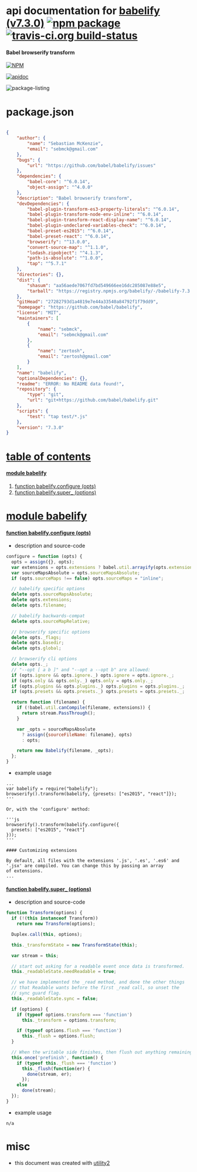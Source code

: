 # api documentation for  [babelify (v7.3.0)](https://github.com/babel/babelify)  [![npm package](https://img.shields.io/npm/v/npmdoc-babelify.svg?style=flat-square)](https://www.npmjs.org/package/npmdoc-babelify) [![travis-ci.org build-status](https://api.travis-ci.org/npmdoc/node-npmdoc-babelify.svg)](https://travis-ci.org/npmdoc/node-npmdoc-babelify)
#### Babel browserify transform

[![NPM](https://nodei.co/npm/babelify.png?downloads=true)](https://www.npmjs.com/package/babelify)

[![apidoc](https://npmdoc.github.io/node-npmdoc-babelify/build/screen-capture.buildNpmdoc.browser._2Fhome_2Ftravis_2Fbuild_2Fnpmdoc_2Fnode-npmdoc-babelify_2Ftmp_2Fbuild_2Fapidoc.html.png)](https://npmdoc.github.io/node-npmdoc-babelify/build..beta..travis-ci.org/apidoc.html)

![package-listing](https://npmdoc.github.io/node-npmdoc-babelify/build/screen-capture.npmPackageListing.svg)



# package.json

```json

{
    "author": {
        "name": "Sebastian McKenzie",
        "email": "sebmck@gmail.com"
    },
    "bugs": {
        "url": "https://github.com/babel/babelify/issues"
    },
    "dependencies": {
        "babel-core": "^6.0.14",
        "object-assign": "^4.0.0"
    },
    "description": "Babel browserify transform",
    "devDependencies": {
        "babel-plugin-transform-es3-property-literals": "^6.0.14",
        "babel-plugin-transform-node-env-inline": "^6.0.14",
        "babel-plugin-transform-react-display-name": "^6.0.14",
        "babel-plugin-undeclared-variables-check": "^6.0.14",
        "babel-preset-es2015": "^6.0.14",
        "babel-preset-react": "^6.0.14",
        "browserify": "^13.0.0",
        "convert-source-map": "^1.1.0",
        "lodash.zipobject": "^4.1.3",
        "path-is-absolute": "^1.0.0",
        "tap": "^5.7.1"
    },
    "directories": {},
    "dist": {
        "shasum": "aa56aede7067fd7bd549666ee16dc285087e88e5",
        "tarball": "https://registry.npmjs.org/babelify/-/babelify-7.3.0.tgz"
    },
    "gitHead": "27282793d1a4819e7e44a33540a84792f1f79dd9",
    "homepage": "https://github.com/babel/babelify",
    "license": "MIT",
    "maintainers": [
        {
            "name": "sebmck",
            "email": "sebmck@gmail.com"
        },
        {
            "name": "zertosh",
            "email": "zertosh@gmail.com"
        }
    ],
    "name": "babelify",
    "optionalDependencies": {},
    "readme": "ERROR: No README data found!",
    "repository": {
        "type": "git",
        "url": "git+https://github.com/babel/babelify.git"
    },
    "scripts": {
        "test": "tap test/*.js"
    },
    "version": "7.3.0"
}
```



# <a name="apidoc.tableOfContents"></a>[table of contents](#apidoc.tableOfContents)

#### [module babelify](#apidoc.module.babelify)
1.  [function <span class="apidocSignatureSpan">babelify.</span>configure (opts)](#apidoc.element.babelify.configure)
1.  [function <span class="apidocSignatureSpan">babelify.</span>super_ (options)](#apidoc.element.babelify.super_)



# <a name="apidoc.module.babelify"></a>[module babelify](#apidoc.module.babelify)

#### <a name="apidoc.element.babelify.configure"></a>[function <span class="apidocSignatureSpan">babelify.</span>configure (opts)](#apidoc.element.babelify.configure)
- description and source-code
```javascript
configure = function (opts) {
  opts = assign({}, opts);
  var extensions = opts.extensions ? babel.util.arrayify(opts.extensions) : null;
  var sourceMapsAbsolute = opts.sourceMapsAbsolute;
  if (opts.sourceMaps !== false) opts.sourceMaps = "inline";

  // babelify specific options
  delete opts.sourceMapsAbsolute;
  delete opts.extensions;
  delete opts.filename;

  // babelify backwards-compat
  delete opts.sourceMapRelative;

  // browserify specific options
  delete opts._flags;
  delete opts.basedir;
  delete opts.global;

  // browserify cli options
  delete opts._;
  // "--opt [ a b ]" and "--opt a --opt b" are allowed:
  if (opts.ignore && opts.ignore._) opts.ignore = opts.ignore._;
  if (opts.only && opts.only._) opts.only = opts.only._;
  if (opts.plugins && opts.plugins._) opts.plugins = opts.plugins._;
  if (opts.presets && opts.presets._) opts.presets = opts.presets._;

  return function (filename) {
    if (!babel.util.canCompile(filename, extensions)) {
      return stream.PassThrough();
    }

    var _opts = sourceMapsAbsolute
      ? assign({sourceFileName: filename}, opts)
      : opts;

    return new Babelify(filename, _opts);
  };
}
```
- example usage
```shell
...
var babelify = require("babelify");
browserify().transform(babelify, {presets: ["es2015", "react"]});
'''

Or, with the 'configure' method:

'''js
browserify().transform(babelify.configure({
  presets: ["es2015", "react"]
}));
'''

#### Customizing extensions

By default, all files with the extensions '.js', '.es', '.es6' and '.jsx' are compiled. You can change this by passing an array
of extensions.
...
```

#### <a name="apidoc.element.babelify.super_"></a>[function <span class="apidocSignatureSpan">babelify.</span>super_ (options)](#apidoc.element.babelify.super_)
- description and source-code
```javascript
function Transform(options) {
  if (!(this instanceof Transform))
    return new Transform(options);

  Duplex.call(this, options);

  this._transformState = new TransformState(this);

  var stream = this;

  // start out asking for a readable event once data is transformed.
  this._readableState.needReadable = true;

  // we have implemented the _read method, and done the other things
  // that Readable wants before the first _read call, so unset the
  // sync guard flag.
  this._readableState.sync = false;

  if (options) {
    if (typeof options.transform === 'function')
      this._transform = options.transform;

    if (typeof options.flush === 'function')
      this._flush = options.flush;
  }

  // When the writable side finishes, then flush out anything remaining.
  this.once('prefinish', function() {
    if (typeof this._flush === 'function')
      this._flush(function(er) {
        done(stream, er);
      });
    else
      done(stream);
  });
}
```
- example usage
```shell
n/a
```



# misc
- this document was created with [utility2](https://github.com/kaizhu256/node-utility2)
